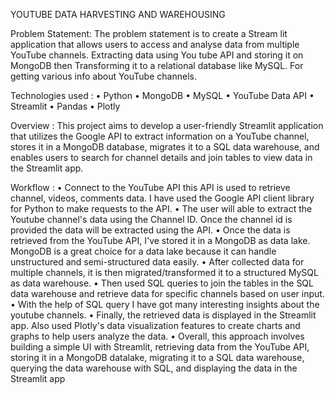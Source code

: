 YOUTUBE DATA HARVESTING AND WAREHOUSING

Problem Statement:
The problem statement is to create a Stream lit application that allows users to access and analyse data from multiple YouTube channels. Extracting data using You tube API and storing it on MongoDB then Transforming it to a relational database like MySQL. For getting various info about YouTube channels.

Technologies used :
              •	Python
              •	MongoDB
              •	MySQL
              •	YouTube Data API
              •	Streamlit
              •	Pandas
              •	Plotly



Overview :
This project aims to develop a user-friendly Streamlit application that utilizes the Google API to extract information on a YouTube channel, stores it in a MongoDB database, migrates it to a SQL data warehouse, and enables users to search for channel details and join tables to view data in the Streamlit app.


Workflow :
•	Connect to the YouTube API this API is used to retrieve channel, videos, comments data. I have used the Google API client library for Python to make requests to the API.
•	The user will able to extract the Youtube channel's data using the Channel ID. Once the channel id is provided the data will be extracted using the API.
•	Once the data is retrieved from the YouTube API, I've stored it in a MongoDB as data lake. MongoDB is a great choice for a data lake because it can handle unstructured and semi-structured data easily.
•	After collected data for multiple channels, it is then migrated/transformed it to a structured MySQL as data warehouse.
•	Then used SQL queries to join the tables in the SQL data warehouse and retrieve data for specific channels based on user input.
•	With the help of SQL query I have got many interesting insights about the youtube channels.
•	Finally, the retrieved data is displayed in the Streamlit app. Also used Plotly's data visualization features to create charts and graphs to help users analyze the data.
•	Overall, this approach involves building a simple UI with Streamlit, retrieving data from the YouTube API, storing it in a MongoDB datalake, migrating it to a SQL data warehouse, querying the data warehouse with SQL, and displaying the data in the Streamlit app
